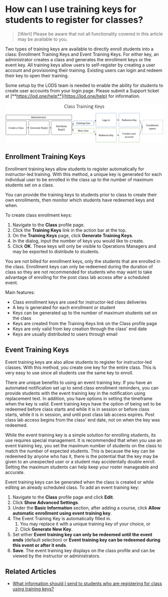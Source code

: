 # How can I use training keys for students to register for classes?

> [!Alert] Please be aware that not all functionality covered in this article may be available to you.

Two types of training keys are available to directly enroll students into a class: Enrollment Training Keys and Event Training Keys. For either key, an administrator creates a class and generates the enrollment keys or the event key. All training keys allow users to self-register by creating a user account and provisioning their training. Existing users can login and redeem their key to open their training. 

Some setup by the LODS team is needed to enable the ability for students to create user accounts from your login page. Please submit a Support ticket at [**https://lod.one/help**](https://lod.one/help) for information.


![](/tms/images/class-training-keys.png)

## Enrollment Training Keys

Enrollment training keys allow students to register automatically for instructor-led training. With this method, a unique key is generated for each individual user to be enrolled in the class up to the number of maximum students set on a class.

You can provide the training keys to students prior to class to create their own enrollments, then monitor which students have redeemed keys and when.

To create class enrollment keys:

1. Navigate to the **Class** profile page.
1. Click the **Training Keys** link in the action bar at the top.
1. On the **Training Keys** page, click **Generate Training Keys**. 
1. In the dialog, input the number of keys you would like to create. 
1. Click **OK**. These keys will only be visible to Operations Managers and may be exported to distribute to students.

You are not billed for enrollment keys, only the students that are enrolled in the class. Enrollment keys can only be redeemed during the duration of class so they are not recommended for students who may want to take advantage of enrolling for the post class lab access after a scheduled event.

Main features:

- Class enrollment keys are used for instructor-led class deliveries
- A key is generated for each enrollment or student
- Keys can be generated up to the number of maximum students set on the class
- Keys are created from the Training Keys link on the Class profile page
- Keys are only valid from key creation through the class' end date
- Keys are usually distributed to users through email

## Event Training Keys

Event training keys are also allow students to register for instructor-led classes. With this method, you create one key for the entire class. This is very easy to use since all students use the same key to enroll.

There are unique benefits to using an event training key. If you have an automated notification set up to send class enrollment reminders, you can provide students with the event training key in the notification using replacement text. In addition, you have options in setting the timeframe when the key is valid. Event training keys have the option of being set to be redeemed before class starts and while it is in session or before class starts, while it is in session, and until post class lab access expires. Post class lab access begins from the class' end date, not on when the key was redeemed.

While the event training key is a simple solution for enrolling students, its use requires special management. It is recommended that when you use an event training key, you set the maximum number of students on the class to match the number of expected students. This is because the key can be redeemed by anyone who has it, there is the potential that the key may be given to an unexpected user or a student may accidentally double enroll. Setting the maximum students can help keep your roster manageable and accurate.

Event training keys can be generated when the class is created or while editing an already scheduled class. To add an event training key:
1. Navigate to the **Class** profile page and click **Edit**.
1. Click **Show Advanced Settings**.
1. Under the **Basic Information** section, after adding a course, click **Allow automatic enrollment using event training key**.
1. The Event Training Key is automatically filled in.
    1. You may replace it with a unique training key of your choice, or
    1. Click **Generate New Key**.
1. Set either **Event training key can only be redeemed until the event ends** (default selection) or **Event training key can be redeemed during this event or after it ends**.
1. **Save**. The event training key displays on the class profile and can be viewed by the instructor or administrators.

## Related Articles

- [What information should I send to students who are registering for class using training keys?](/tms/tms-administrators/classes/training-keys/information-to-send-to-students-who-are-registering-using-training-keys.md)
